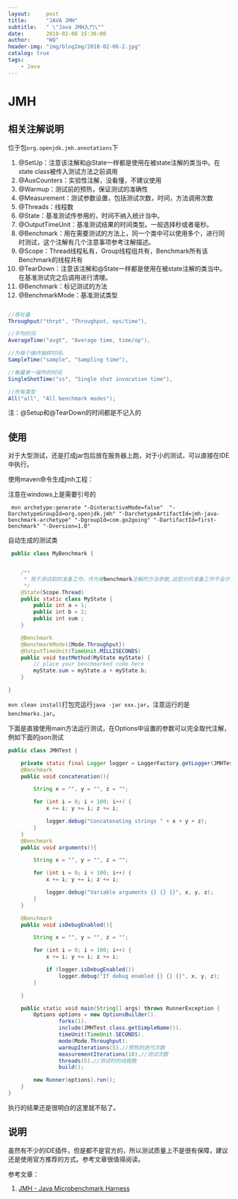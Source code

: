 ```yaml
---
layout:     post
title:      "JAVA JMH"
subtitle:   " \"Java JMH入门\""
date:       2018-02-08 15:36:00
author:     "WQ"
header-img: "img/blogImg/2018-02-06-2.jpg"
catalog: true
tags:
    - Java
---
```


# JMH

## 相关注解说明

位于包`org.openjdk.jmh.annotations`下

1. @SetUp：注意该注解和@State一样都是使用在被state注解的类当中。在state class被传入测试方法之前调用
2. @AuxCounters：实验性注解，没看懂，不建议使用
4. @Warmup：测试前的预热，保证测试的准确性
5. @Measurement：测试参数设置，包括测试次数，时间，方法调用次数
6. @Threads：线程数
7. @State：基准测试传参用的，时间不纳入统计当中。
8. @OutputTimeUnit：基准测试结果的时间类型。一般选择秒或者毫秒。
9. @Benchmark：用在需要测试的方法上，同一个类中可以使用多个，进行同时测试，这个注解有几个注意事项参考注解描述。
10. @Scope：Thread线程私有，Group线程组共有，Benchmark所有该Benchmark的线程共有
11. @TearDown：注意该注解和@State一样都是使用在被state注解的类当中。在基准测试完之后调用进行清理。
12. @Benchmark：标记测试的方法
3. @BenchmarkMode：基准测试类型
```java

//吞吐量
Throughput("thrpt", "Throughput, ops/time"),

//平均时间
AverageTime("avgt", "Average time, time/op"),

//为每个操作抽样时间。
SampleTime("sample", "Sampling time"),

//衡量单一操作的时间
SingleShotTime("ss", "Single shot invocation time"),

//所有类型
All("all", "All benchmark modes");
```

注：@Setup和@TearDown的时间都是不记入的

## 使用

对于大型测试，还是打成jar包后放在服务器上跑，对于小的测试，可以直接在IDE中执行。

使用maven命令生成jmh工程：

注意在windows上是需要引号的

```shell
 mvn archetype:generate "-DinteractiveMode=false"  "-DarchetypeGroupId=org.openjdk.jmh" "-DarchetypeArtifactId=jmh-java-benchmark-archetype" "-DgroupId=com.go2going" "-DartifactId=first-benchmark" "-Dversion=1.0"
```

自动生成的测试类

```java
 public class MyBenchmark {


    /**
     * 用于测试前的准备工作，作为被benchmark注解的方法参数,这部分的准备工作不会计入基本测试的数据当中
     */
    @State(Scope.Thread)
    public static class MyState {
        public int a = 1;
        public int b = 2;
        public int sum ;
    }

    @Benchmark
    @BenchmarkMode({Mode.Throughput})
    @OutputTimeUnit(TimeUnit.MILLISECONDS)
    public void testMethod(MyState myState) {
        // place your benchmarked code here
        myState.sum = myState.a + myState.b;
    }

}
```

`mvn clean install`打包完运行`java -jar xxx.jar`，注意运行的是`benchmarks.jar`。

下面是直接使用main方法运行测试，在Options中设置的参数可以完全取代注解，例如下面的json测试

```java
public class JMHTest {

    private static final Logger logger = LoggerFactory.getLogger(JMHTest.class);
    @Benchmark
    public void concatenation(){

        String x = "", y = "", z = "";

        for (int i = 0; i < 100; i++) {
            x += i; y += i; z += i;

            logger.debug("Concatenating strings " + x + y + z);
        }
    }
    @Benchmark
    public void arguments(){

        String x = "", y = "", z = "";

        for (int i = 0; i < 100; i++) {
            x += i; y += i; z += i;

            logger.debug("Variable arguments {} {} {}", x, y, z);
        }
    }

    @Benchmark
    public void isDebugEnabled(){

        String x = "", y = "", z = "";

        for (int i = 0; i < 100; i++) {
            x += i; y += i; z += i;

            if (logger.isDebugEnabled())
                logger.debug("If debug enabled {} {} {}", x, y, z);
        }

    }

    public static void main(String[] args) throws RunnerException {
        Options options = new OptionsBuilder().
                forks(1).
                include(JMHTest.class.getSimpleName()).
                timeUnit(TimeUnit.SECONDS).
                mode(Mode.Throughput).
                warmupIterations(5).//预热的迭代次数
                measurementIterations(10).//测试次数
                threads(5).//测试时的线程数
                build();

        new Runner(options).run();
    }
}

```

执行的结果还是很明白的这里就不贴了。

## 说明

虽然有不少的IDE插件，但是都不是官方的，所以测试质量上不是很有保障，建议还是使用官方推荐的方式。参考文章很值得阅读。

参考文章：

1. [JMH - Java Microbenchmark Harness](http://tutorials.jenkov.com/java-performance/jmh.html)